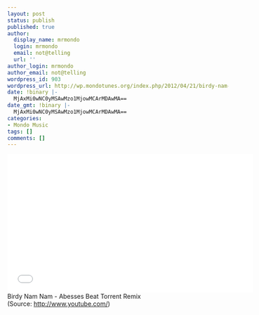 ```yaml
---
layout: post
status: publish
published: true
author:
  display_name: mrmondo
  login: mrmondo
  email: not@telling
  url: ''
author_login: mrmondo
author_email: not@telling
wordpress_id: 903
wordpress_url: http://wp.mondotunes.org/index.php/2012/04/21/birdy-nam-nam-abesses-beat-torrent-remix/
date: !binary |-
  MjAxMi0wNC0yMSAwMzo1MjowMCArMDAwMA==
date_gmt: !binary |-
  MjAxMi0wNC0yMSAwMzo1MjowMCArMDAwMA==
categories:
- Mondo Music
tags: []
comments: []
---
```

<iframe width="560" height="315" src="//www.youtube.com/embed/J6EEUrWO8Mk" frameborder="0"> </iframe>
Birdy Nam Nam - Abesses Beat Torrent Remix
<div class="attribution">(<span>Source:</span> <a href="http://www.youtube.com/">http://www.youtube.com/</a>)</div>
